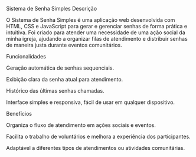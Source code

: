 Sistema de Senha Simples
Descrição

O Sistema de Senha Simples é uma aplicação web desenvolvida com HTML, CSS e JavaScript para gerar e gerenciar senhas de forma prática e intuitiva. Foi criado para atender uma necessidade de uma ação social da minha igreja, ajudando a organizar filas de atendimento e distribuir senhas de maneira justa durante eventos comunitários.

Funcionalidades

Geração automática de senhas sequenciais.

Exibição clara da senha atual para atendimento.

Histórico das últimas senhas chamadas.

Interface simples e responsiva, fácil de usar em qualquer dispositivo.

Benefícios

Organiza o fluxo de atendimento em ações sociais e eventos.

Facilita o trabalho de voluntários e melhora a experiência dos participantes.

Adaptável a diferentes tipos de atendimentos ou atividades comunitárias.

